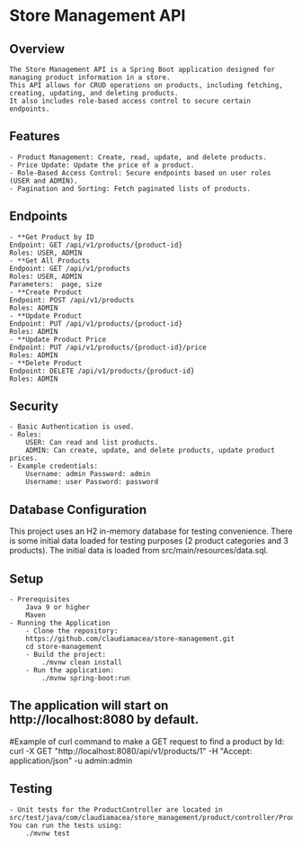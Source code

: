 # Store Management API

## Overview
    The Store Management API is a Spring Boot application designed for managing product information in a store. 
    This API allows for CRUD operations on products, including fetching, creating, updating, and deleting products. 
    It also includes role-based access control to secure certain endpoints.

## Features
    - Product Management: Create, read, update, and delete products.
    - Price Update: Update the price of a product.
    - Role-Based Access Control: Secure endpoints based on user roles (USER and ADMIN).
    - Pagination and Sorting: Fetch paginated lists of products.

## Endpoints
    - **Get Product by ID
    Endpoint: GET /api/v1/products/{product-id}
    Roles: USER, ADMIN
    - **Get All Products
    Endpoint: GET /api/v1/products
    Roles: USER, ADMIN
    Parameters:  page, size
    - **Create Product
    Endpoint: POST /api/v1/products
    Roles: ADMIN
    - **Update Product
    Endpoint: PUT /api/v1/products/{product-id}
    Roles: ADMIN
    - **Update Product Price
    Endpoint: PUT /api/v1/products/{product-id}/price
    Roles: ADMIN
    - **Delete Product
    Endpoint: DELETE /api/v1/products/{product-id}
    Roles: ADMIN

## Security
    - Basic Authentication is used.
    - Roles:
        USER: Can read and list products.
        ADMIN: Can create, update, and delete products, update product prices.
    - Example credentials:
        Username: admin Password: admin
        Username: user Password: password

## Database Configuration
This project uses an H2 in-memory database for testing convenience. 
There is some initial data loaded for testing purposes (2 product categories and 3 products).
The initial data is loaded from src/main/resources/data.sql.

## Setup
    - Prerequisites
        Java 9 or higher
        Maven
    - Running the Application
        - Clone the repository:
        https://github.com/claudiamacea/store-management.git
        cd store-management
        - Build the project:
            ./mvnw clean install
        - Run the application:
            ./mvnw spring-boot:run
## The application will start on http://localhost:8080 by default.

#Example of curl command to make a GET request to find a product by Id:
curl -X GET "http://localhost:8080/api/v1/products/1" -H "Accept: application/json" -u admin:admin

## Testing
    - Unit tests for the ProductController are located in src/test/java/com/claudiamacea/store_management/product/controller/ProductControllerTest.java. You can run the tests using:
        ./mvnw test